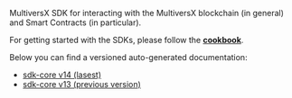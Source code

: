 MultiversX SDK for interacting with the MultiversX blockchain (in general) and Smart Contracts (in particular).

For getting started with the SDKs, please follow the [**cookbook**](https://docs.multiversx.com/sdk-and-tools/sdk-js/sdk-js-cookbook/).

Below you can find a versioned auto-generated documentation:

- [sdk-core v14 (lasest)](./v14)
- [sdk-core v13 (previous version)](./v13)

